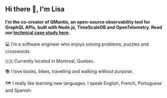 ## Hi there 👋, I'm Lisa


#### I’m the co-creator of QMantis, an open-source observability tool for GraphQL APIs, built with Node.js, TimeScaleDB and OpenTelemetry. Read our [technical case study here](https://qmantis.co). 

💻 I’m a software engineer who enjoys solving problems, puzzles and crosswords.

🇨🇦 Currently located in Montreal, Quebec.

📚 I love books, bikes, travelling and walking without purpose.

🗺️ I really like learning new languages. I speak English, French, Portuguese and Spanish.


<!--
**lisa-m1/lisa-m1** is a ✨ _special_ ✨ repository because its `README.md` (this file) appears on your GitHub profile.
[Visit my personal Website]
[Say hi via e-mail]
[Connect on Linkedin]
Here are some ideas to get you started:

- 🔭 I’m currently working on ...
- 🌱 I’m currently learning ...
- 👯 I’m looking to collaborate on ...
- 🤔 I’m looking for help with ...
- 💬 Ask me about ...
- 📫 How to reach me: ...
- 😄 Pronouns: ...
- ⚡ Fun fact: ...
-->
